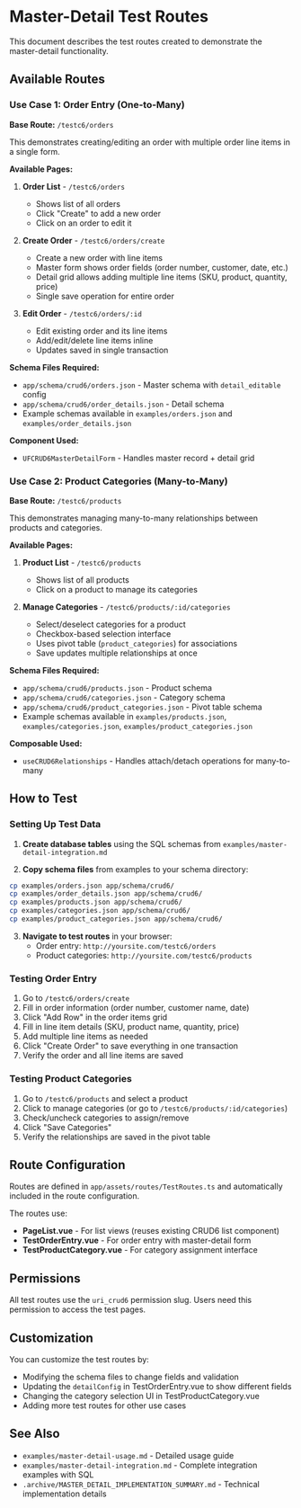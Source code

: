 # Master-Detail Test Routes

This document describes the test routes created to demonstrate the master-detail functionality.

## Available Routes

### Use Case 1: Order Entry (One-to-Many)

**Base Route:** `/testc6/orders`

This demonstrates creating/editing an order with multiple order line items in a single form.

**Available Pages:**

1. **Order List** - `/testc6/orders`
   - Shows list of all orders
   - Click "Create" to add a new order
   - Click on an order to edit it

2. **Create Order** - `/testc6/orders/create`
   - Create a new order with line items
   - Master form shows order fields (order number, customer, date, etc.)
   - Detail grid allows adding multiple line items (SKU, product, quantity, price)
   - Single save operation for entire order

3. **Edit Order** - `/testc6/orders/:id`
   - Edit existing order and its line items
   - Add/edit/delete line items inline
   - Updates saved in single transaction

**Schema Files Required:**
- `app/schema/crud6/orders.json` - Master schema with `detail_editable` config
- `app/schema/crud6/order_details.json` - Detail schema
- Example schemas available in `examples/orders.json` and `examples/order_details.json`

**Component Used:**
- `UFCRUD6MasterDetailForm` - Handles master record + detail grid

### Use Case 2: Product Categories (Many-to-Many)

**Base Route:** `/testc6/products`

This demonstrates managing many-to-many relationships between products and categories.

**Available Pages:**

1. **Product List** - `/testc6/products`
   - Shows list of all products
   - Click on a product to manage its categories

2. **Manage Categories** - `/testc6/products/:id/categories`
   - Select/deselect categories for a product
   - Checkbox-based selection interface
   - Uses pivot table (`product_categories`) for associations
   - Save updates multiple relationships at once

**Schema Files Required:**
- `app/schema/crud6/products.json` - Product schema
- `app/schema/crud6/categories.json` - Category schema
- `app/schema/crud6/product_categories.json` - Pivot table schema
- Example schemas available in `examples/products.json`, `examples/categories.json`, `examples/product_categories.json`

**Composable Used:**
- `useCRUD6Relationships` - Handles attach/detach operations for many-to-many

## How to Test

### Setting Up Test Data

1. **Create database tables** using the SQL schemas from `examples/master-detail-integration.md`

2. **Copy schema files** from examples to your schema directory:
```bash
cp examples/orders.json app/schema/crud6/
cp examples/order_details.json app/schema/crud6/
cp examples/products.json app/schema/crud6/
cp examples/categories.json app/schema/crud6/
cp examples/product_categories.json app/schema/crud6/
```

3. **Navigate to test routes** in your browser:
   - Order entry: `http://yoursite.com/testc6/orders`
   - Product categories: `http://yoursite.com/testc6/products`

### Testing Order Entry

1. Go to `/testc6/orders/create`
2. Fill in order information (order number, customer name, date)
3. Click "Add Row" in the order items grid
4. Fill in line item details (SKU, product name, quantity, price)
5. Add multiple line items as needed
6. Click "Create Order" to save everything in one transaction
7. Verify the order and all line items are saved

### Testing Product Categories

1. Go to `/testc6/products` and select a product
2. Click to manage categories (or go to `/testc6/products/:id/categories`)
3. Check/uncheck categories to assign/remove
4. Click "Save Categories"
5. Verify the relationships are saved in the pivot table

## Route Configuration

Routes are defined in `app/assets/routes/TestRoutes.ts` and automatically included in the route configuration.

The routes use:
- **PageList.vue** - For list views (reuses existing CRUD6 list component)
- **TestOrderEntry.vue** - For order entry with master-detail form
- **TestProductCategory.vue** - For category assignment interface

## Permissions

All test routes use the `uri_crud6` permission slug. Users need this permission to access the test pages.

## Customization

You can customize the test routes by:
- Modifying the schema files to change fields and validation
- Updating the `detailConfig` in TestOrderEntry.vue to show different fields
- Changing the category selection UI in TestProductCategory.vue
- Adding more test routes for other use cases

## See Also

- `examples/master-detail-usage.md` - Detailed usage guide
- `examples/master-detail-integration.md` - Complete integration examples with SQL
- `.archive/MASTER_DETAIL_IMPLEMENTATION_SUMMARY.md` - Technical implementation details
